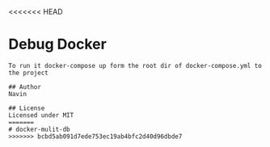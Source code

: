 <<<<<<< HEAD
# Debug Docker 
    To run it docker-compose up form the root dir of docker-compose.yml to the project
```
## Author
Navin

## License
Licensed under MIT
=======
# docker-mulit-db
>>>>>>> bcbd5ab091d7ede753ec19ab4bfc2d40d96dbde7
